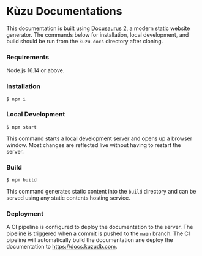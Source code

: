 # Kùzu Documentations

This documentation is built using [Docusaurus 2](https://docusaurus.io/), a modern static website generator.
The commands below for installation, local development, and build should be run
from the `kuzu-docs` directory after cloning.


### Requirements
Node.js 16.14 or above.

### Installation
```
$ npm i
```

### Local Development
```
$ npm start
```

This command starts a local development server and opens up a browser window. Most changes are reflected live without having to restart the server.

### Build
```
$ npm build
```

This command generates static content into the `build` directory and can be served using any static contents hosting service.

### Deployment

A CI pipeline is configured to deploy the documentation to the server. The pipeline is triggered when a commit is pushed to the `main` branch. The CI pipeline will automatically build the documentation ane deploy the documentation to https://docs.kuzudb.com.
